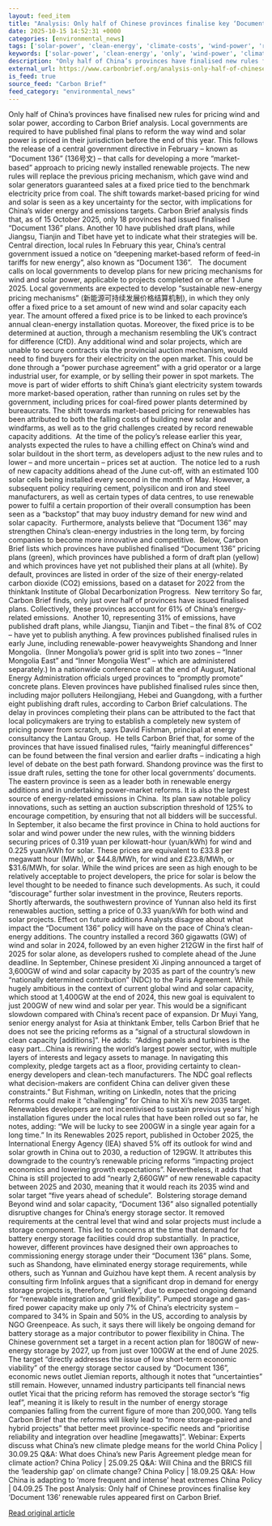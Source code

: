 ```yaml
---
layout: feed_item
title: "Analysis: Only half of Chinese provinces finalise key ‘Document 136’ renewable rules"
date: 2025-10-15 14:52:31 +0000
categories: [environmental_news]
tags: ['solar-power', 'clean-energy', 'climate-costs', 'wind-power', 'renewable-energy', 'urgent', 'year-2025', 'climate-policy', 'paris-agreement', 'economic-impacts']
keywords: ['solar-power', 'clean-energy', 'only', 'wind-power', 'climate-costs', 'renewable-energy', 'analysis', 'half']
description: "Only half of China’s provinces have finalised new rules for pricing wind and solar power, according to Carbon Brief analysis"
external_url: https://www.carbonbrief.org/analysis-only-half-of-chinese-provinces-finalise-key-document-136-renewable-rules/
is_feed: true
source_feed: "Carbon Brief"
feed_category: "environmental_news"
---
```


Only half of China’s provinces have finalised new rules for pricing wind and solar power, according to Carbon Brief analysis. Local governments are required to have published final plans to reform the way wind and solar power is priced in their jurisdiction before the end of this year. This follows the release of a central government directive in February – known as “Document 136” (136号文) – that calls for developing a more “market-based” approach to pricing newly installed renewable projects. The new rules will replace the previous pricing mechanism, which gave wind and solar generators guaranteed sales at a fixed price tied to the benchmark electricity price from coal. The shift towards market-based pricing for wind and solar is seen as a key uncertainty for the sector, with implications for China’s wider energy and emissions targets. Carbon Brief analysis finds that, as of 15 October 2025, only 18 provinces had issued finalised “Document 136” plans. Another 10 have published draft plans, while Jiangsu, Tianjin and Tibet have yet to indicate what their strategies will be. Central direction, local rules In February this year, China’s central government issued a notice on “deepening market-based reform of feed-in tariffs for new energy”, also known as “Document 136”.&nbsp;&nbsp; The document calls on local governments to develop plans for new pricing mechanisms for wind and solar power, applicable to projects completed on or after 1 June 2025. Local governments are expected to develop “sustainable new-energy pricing mechanisms” (新能源可持续发展价格结算机制), in which they only offer a fixed price to a set amount of new wind and solar capacity each year. The amount offered a fixed price is to be linked to each province’s annual clean-energy installation quotas. Moreover, the fixed price is to be determined at auction, through a mechanism resembling the UK’s contract for difference (CfD). Any additional wind and solar projects, which are unable to secure contracts via the provincial auction mechanism, would need to find buyers for their electricity on the open market. This could be done through a “power purchase agreement” with a grid operator or a large industrial user, for example, or by selling their power in spot markets. The move is part of wider efforts to shift China’s giant electricity system towards more market-based operation, rather than running on rules set by the government, including prices for coal-fired power plants determined by bureaucrats. The shift towards market-based pricing for renewables has been attributed to both the falling costs of building new solar and windfarms, as well as to the grid challenges created by record renewable capacity additions.&nbsp; At the time of the policy’s release earlier this year, analysts expected the rules to have a chilling effect on China’s wind and solar buildout in the short term, as developers adjust to the new rules and to lower – and more uncertain – prices&nbsp;set at auction.&nbsp; The notice led to a rush of new capacity additions ahead of the June cut-off, with an estimated 100 solar cells being installed every second in the month of May. However, a subsequent policy requiring cement, polysilicon and iron and steel manufacturers, as well as certain types of data centres, to use renewable power to fulfil a certain proportion of their overall consumption has been seen as a “backstop” that may buoy industry demand for new wind and solar capacity.&nbsp; Furthermore, analysts believe that “Document 136” may strengthen China’s clean-energy industries in the long term, by forcing companies to become more innovative and competitive.&nbsp; Below, Carbon Brief lists which provinces have published finalised “Document 136” pricing plans (green), which provinces have published a form of draft plan (yellow) and which provinces have yet not published their plans at all (white). By default, provinces are listed in order of the size of their energy-related carbon dioxide (CO2) emissions, based on a dataset for 2022 from the thinktank Institute of Global Decarbonization Progress.&nbsp; New territory So far, Carbon Brief finds, only just over half of provinces have issued finalised plans. Collectively, these provinces account for 61% of China’s energy-related emissions.&nbsp; Another 10, representing 31% of emissions, have published draft plans, while Jiangsu, Tianjin and Tibet – the final 8% of CO2 – have yet to publish anything. A few provinces published finalised rules in early June, including renewable-power heavyweights Shandong and Inner Mongolia.&nbsp; (Inner Mongolia’s power grid is split into two zones – “Inner Mongolia East” and “Inner Mongolia West” – which are administered separately.) In a nationwide conference call at the end of August, National Energy Administration officials urged provinces to “promptly promote” concrete plans. Eleven provinces have published finalised rules since then, including major polluters Heilongjiang, Hebei and Guangdong, with a further eight publishing draft rules, according to Carbon Brief calculations. The delay in provinces completing their plans can be attributed to the fact that local policymakers are trying to establish a completely new system of pricing power from scratch, says David Fishman, principal at energy consultancy the Lantau Group.&nbsp; He tells Carbon Brief that, for some of the provinces that have issued finalised rules, “fairly meaningful differences” can be found between the final version and earlier drafts – indicating a high level of debate on the best path forward. Shandong province was the first to issue draft rules, setting the tone for other local governments’ documents. The eastern province is seen as a leader both in renewable energy additions and in undertaking power-market reforms. It is also the largest source of energy-related emissions in China.&nbsp; Its plan saw notable policy innovations, such as setting an auction subscription threshold of 125% to encourage competition, by ensuring that not all bidders will be successful.&nbsp;&nbsp; In September, it also became the first province in China to hold auctions for solar and wind power under the new rules, with the winning bidders securing prices of 0.319 yuan per kilowatt-hour (yuan/kWh) for wind and 0.225 yuan/kWh for solar. These prices are equivalent to £33.8 per megawatt hour (MWh), or $44.8/MWh, for wind and £23.8/MWh, or $31.6/MWh, for solar. While the wind prices are seen as high enough to be relatively acceptable to project developers, the price for solar is below the level thought to be needed to finance such developments. As such, it could “discourage” further solar investment in the province, Reuters reports. Shortly afterwards, the southwestern province of Yunnan also held its first renewables auction, setting a price of 0.33 yuan/kWh for both wind and solar projects. Effect on future additions Analysts disagree about what impact the “Document 136” policy will have on the pace of China’s clean-energy additions. The country installed a record 360 gigawatts (GW) of wind and solar in 2024, followed by an even higher 212GW in the first half of 2025 for solar alone, as developers rushed to complete ahead of the June deadline. In September, Chinese president Xi Jinping announced a target of 3,600GW of wind and solar capacity by 2035 as part of the country’s new “nationally determined contribution” (NDC) to the Paris Agreement. While hugely ambitious in the context of current global wind and solar capacity, which stood at 1,400GW at the end of 2024, this new goal is equivalent to just 200GW of new wind and solar per year. This would be a significant slowdown compared with China’s recent pace of expansion. Dr Muyi Yang, senior energy analyst for Asia at thinktank Ember, tells Carbon Brief that he does not see the pricing reforms as a “signal of a structural slowdown in clean capacity [additions]”. He adds:&nbsp; “Adding panels and turbines is the easy part…China is rewiring the world’s largest power sector, with multiple layers of interests and legacy assets to manage. In navigating this complexity, pledge targets act as a floor, providing certainty to clean-energy developers and clean-tech manufacturers. The NDC goal reflects what decision-makers are confident China can deliver given these constraints.” But Fishman, writing on LinkedIn, notes that the pricing reforms could make it “challenging” for China to hit Xi’s new 2035 target.&nbsp; Renewables developers are not incentivised to sustain previous years’ high installation figures under the local rules that have been rolled out so far, he notes, adding: “We will be lucky to see 200GW in a single year again for a long time.” In its Renewables 2025 report, published in October 2025, the International Energy Agency (IEA) shaved 5% off its outlook for wind and solar growth in China out to 2030, a reduction of 129GW. It attributes this downgrade to the country’s renewable pricing reforms “impacting project economics and lowering growth expectations”. Nevertheless, it adds that China is still projected to add “nearly 2,660GW” of new renewable capacity between 2025 and 2030, meaning that it would reach its 2035 wind and solar target “five years ahead of schedule”.&nbsp; Bolstering storage demand&nbsp;&nbsp; Beyond wind and solar capacity, “Document 136” also signalled potentially disruptive changes for China’s energy storage sector. It removed requirements at the central level that wind and solar projects must include a storage component. This led to concerns at the time that demand for battery energy storage facilities could drop substantially.&nbsp; In practice, however, different provinces have designed their own approaches to commissioning energy storage under their “Document 136” plans. Some, such as Shandong, have eliminated energy storage requirements, while others, such as Yunnan and Guizhou have kept them. A recent analysis by consulting firm Infolink argues that a significant drop in demand for energy storage projects is, therefore, “unlikely”, due to expected ongoing demand for “renewable integration and grid flexibility”. Pumped storage and gas-fired power capacity make up only 7% of China’s electricity system – compared to 34% in Spain and 50% in the US, according to analysis by NGO Greenpeace. As such, it says there will likely be ongoing demand for battery storage as a major contributor to power flexibility in China. The Chinese government set a target in a recent action plan for 180GW of new-energy storage by 2027, up from just over 100GW at the end of June 2025. The target “directly addresses the issue of low short-term economic viability” of the energy storage sector caused by “Document 136”, economic news outlet Jiemian reports, although it notes that “uncertainties” still remain. However, unnamed industry participants tell financial news outlet Yicai that the pricing reform has removed the storage sector’s “fig leaf”, meaning it is likely to result in the number of energy storage companies falling from the current figure of more than 200,000. Yang tells Carbon Brief that the reforms will likely lead to “more storage-paired and hybrid projects” that better meet province-specific needs and “prioritise reliability and integration over headline [megawatts]”. Webinar: Experts discuss what China&#8217;s new climate pledge means for the world China Policy | 30.09.25 Q&amp;A: What does China’s new Paris Agreement pledge mean for climate action? China Policy | 25.09.25 Q&#038;A: Will China and the BRICS fill the ‘leadership gap’ on climate change? China Policy | 18.09.25 Q&amp;A: How China is adapting to ‘more frequent and intense’ heat extremes China Policy | 04.09.25 The post Analysis: Only half of Chinese provinces finalise key ‘Document 136’ renewable rules appeared first on Carbon Brief.

[Read original article](https://www.carbonbrief.org/analysis-only-half-of-chinese-provinces-finalise-key-document-136-renewable-rules/)
